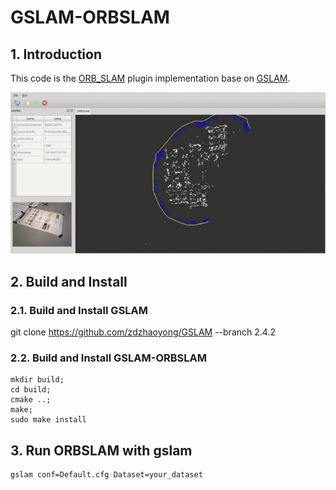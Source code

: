 # GSLAM-ORBSLAM

## 1. Introduction

This code is the [ORB_SLAM](https://github.com/raulmur/ORB_SLAM) plugin implementation base on [GSLAM](https://github.com/pi-gslam/GSLAM).

![GSLAM-ORBSLAM](./data/images/gslam_orbslam.gif)

## 2. Build and Install
### 2.1. Build and Install GSLAM

git clone https://github.com/zdzhaoyong/GSLAM --branch 2.4.2

### 2.2. Build and Install GSLAM-ORBSLAM

```
mkdir build;
cd build;
cmake ..;
make;
sudo make install
```

## 3. Run ORBSLAM with gslam

```
gslam conf=Default.cfg Dataset=your_dataset 
```
